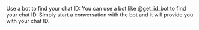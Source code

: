 Use a bot to find your chat ID: You can use a bot like @get_id_bot to find your chat ID. Simply start a conversation with the bot and it will provide you with your chat ID.

